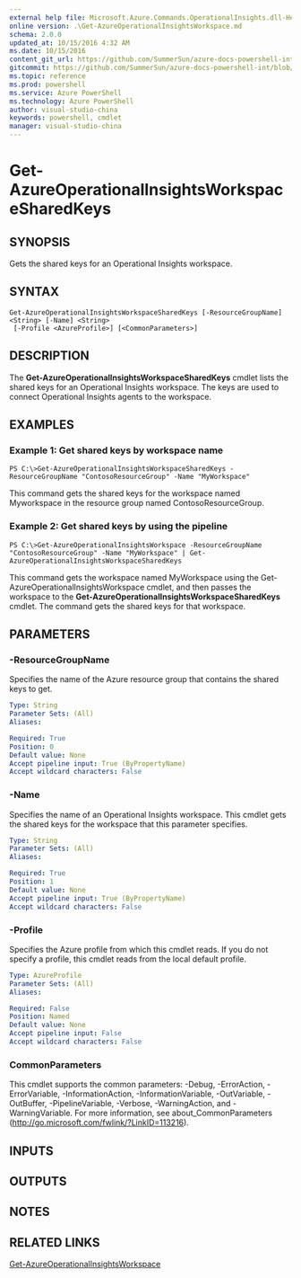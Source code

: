 ```yaml
---
external help file: Microsoft.Azure.Commands.OperationalInsights.dll-Help.xml
online version: .\Get-AzureOperationalInsightsWorkspace.md
schema: 2.0.0
updated_at: 10/15/2016 4:32 AM
ms.date: 10/15/2016
content_git_url: https://github.com/SummerSun/azure-docs-powershell-int/blob/master/azureps-cmdlets-docs/ResourceManager/AzureRM.OperationalInsights/v0.9.8/CmdletMDs/Get-AzureOperationalInsightsWorkspaceSharedKeys.md
gitcommit: https://github.com/SummerSun/azure-docs-powershell-int/blob/1bfd8e268acfc1799ad3f17c5a982578f54443cf/azureps-cmdlets-docs/ResourceManager/AzureRM.OperationalInsights/v0.9.8/CmdletMDs/Get-AzureOperationalInsightsWorkspaceSharedKeys.md
ms.topic: reference
ms.prod: powershell
ms.service: Azure PowerShell
ms.technology: Azure PowerShell
author: visual-studio-china
keywords: powershell, cmdlet
manager: visual-studio-china
---
```


# Get-AzureOperationalInsightsWorkspaceSharedKeys

## SYNOPSIS
Gets the shared keys for an Operational Insights workspace.

## SYNTAX

```
Get-AzureOperationalInsightsWorkspaceSharedKeys [-ResourceGroupName] <String> [-Name] <String>
 [-Profile <AzureProfile>] [<CommonParameters>]
```

## DESCRIPTION
The **Get-AzureOperationalInsightsWorkspaceSharedKeys** cmdlet lists the shared keys for an Operational Insights workspace.
The keys are used to connect Operational Insights agents to the workspace.

## EXAMPLES

### Example 1: Get shared keys by workspace name
```
PS C:\>Get-AzureOperationalInsightsWorkspaceSharedKeys -ResourceGroupName "ContosoResourceGroup" -Name "MyWorkspace"
```

This command gets the shared keys for the workspace named Myworkspace in the resource group named ContosoResourceGroup.

### Example 2: Get shared keys by using the pipeline
```
PS C:\>Get-AzureOperationalInsightsWorkspace -ResourceGroupName "ContosoResourceGroup" -Name "MyWorkspace" | Get-AzureOperationalInsightsWorkspaceSharedKeys
```

This command gets the workspace named MyWorkspace using the Get-AzureOperationalInsightsWorkspace cmdlet, and then passes the workspace to the **Get-AzureOperationalInsightsWorkspaceSharedKeys** cmdlet.
The command gets the shared keys for that workspace.

## PARAMETERS

### -ResourceGroupName
Specifies the name of the Azure resource group that contains the shared keys to get.

```yaml
Type: String
Parameter Sets: (All)
Aliases: 

Required: True
Position: 0
Default value: None
Accept pipeline input: True (ByPropertyName)
Accept wildcard characters: False
```

### -Name
Specifies the name of an Operational Insights workspace.
This cmdlet gets the shared keys for the workspace that this parameter specifies.

```yaml
Type: String
Parameter Sets: (All)
Aliases: 

Required: True
Position: 1
Default value: None
Accept pipeline input: True (ByPropertyName)
Accept wildcard characters: False
```

### -Profile
Specifies the Azure profile from which this cmdlet reads.
If you do not specify a profile, this cmdlet reads from the local default profile.

```yaml
Type: AzureProfile
Parameter Sets: (All)
Aliases: 

Required: False
Position: Named
Default value: None
Accept pipeline input: False
Accept wildcard characters: False
```

### CommonParameters
This cmdlet supports the common parameters: -Debug, -ErrorAction, -ErrorVariable, -InformationAction, -InformationVariable, -OutVariable, -OutBuffer, -PipelineVariable, -Verbose, -WarningAction, and -WarningVariable. For more information, see about_CommonParameters (http://go.microsoft.com/fwlink/?LinkID=113216).

## INPUTS

## OUTPUTS

## NOTES

## RELATED LINKS

[Get-AzureOperationalInsightsWorkspace](.\Get-AzureOperationalInsightsWorkspace.md)

